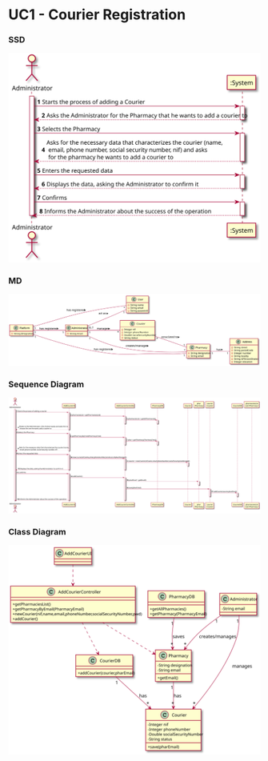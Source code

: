 # UC1 - Courier Registration

### SSD

![UC9_SSD.svg](UC9_SSD.svg)

### MD

![UC9_MD.svg](UC9_MD.svg)

### Sequence Diagram

![UC9_SD.svg](UC9_SD.svg)

### Class Diagram

![UC9_CD.svg](UC9_CD.svg)
